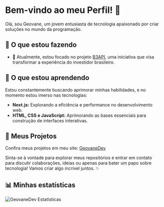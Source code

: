 # Bem-vindo ao meu Perfil! 👋

Olá, sou Geovane, um jovem entusiasta de tecnologia apaixonado por criar soluções no mundo da programação.

## 💼 O que estou fazendo

- 🔭 Atualmente, estou focado no projeto [B3API](https://github.com/GeovaneDev/B3API), uma iniciativa que visa transformar a experiência do investidor brasileiro.

## 🌱 O que estou aprendendo

Estou constantemente buscando aprimorar minhas habilidades, e no momento estou imerso nas tecnologias:

- **Next.js:** Explorando a eficiência e performance no desenvolvimento web.
- **HTML, CSS e JavaScript:** Aprimorando as bases essenciais para construção de interfaces interativas.

## 🚀 Meus Projetos

Confira meus projetos em meu site: [GeovaneDev](https://geovanedev.github.io/)

Sinta-se à vontade para explorar meus repositórios e entrar em contato para discutir colaborações, ideias ou apenas para bater um papo sobre tecnologia! Vamos criar algo incrível juntos. ✨

## 📊 Minhas estatísticas

![GeovaneDev Estatísticas](https://github-readme-stats.vercel.app/api?username=GeovaneDev&show_icons=true&theme=radical&locale=pt-br)
